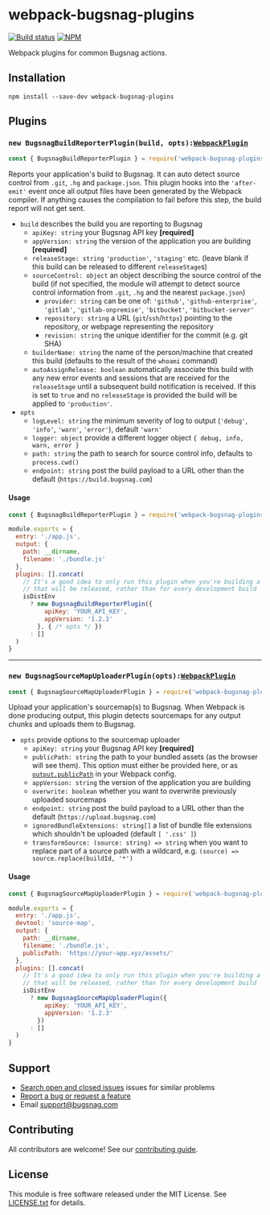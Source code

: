 # webpack-bugsnag-plugins
[![Build status](https://travis-ci.org/bugsnag/webpack-bugsnag-plugins.svg?branch=master)](https://travis-ci.org/bugsnag/webpack-bugsnag-plugins)
[![NPM](https://img.shields.io/npm/v/webpack-bugsnag-plugins.svg)](https://npmjs.org/package/webpack-bugsnag-plugins)

Webpack plugins for common Bugsnag actions.

## Installation

```
npm install --save-dev webpack-bugsnag-plugins
```

## Plugins

### `new BugsnagBuildReporterPlugin(build, opts):`[`WebpackPlugin`](https://webpack.js.org/concepts/plugins/)

```js
const { BugsnagBuildReporterPlugin } = require('webpack-bugsnag-plugins')
```

Reports your application's build to Bugsnag. It can auto detect source control from `.git`, `.hg` and `package.json`.
This plugin hooks into the `'after-emit'` event once all output files have been generated by the Webpack compiler. If anything causes the compilation to fail before this step, the build report will not get sent.

- `build` describes the build you are reporting to Bugsnag
  - `apiKey: string` your Bugsnag API key __[required]__
  - `appVersion: string` the version of the application you are building __[required]__
  - `releaseStage: string` `'production'`, `'staging'` etc. (leave blank if this build can be released to different `releaseStage`s)
  - `sourceControl: object` an object describing the source control of the build (if not specified, the module will attempt to detect source control information from `.git`, `.hg` and the nearest `package.json`)
    - `provider: string` can be one of: `'github'`, `'github-enterprise'`, `'gitlab'`, `'gitlab-onpremise'`, `'bitbucket'`, `'bitbucket-server'`
    - `repository: string` a URL (`git`/`ssh`/`https`) pointing to the repository, or webpage representing the repository
    - `revision: string` the unique identifier for the commit (e.g. git SHA)
  - `builderName: string` the name of the person/machine that created this build (defaults to the result of the `whoami` command)
  - `autoAssignRelease: boolean` automatically associate this build with any new error events and sessions that are received for the `releaseStage` until a subsequent build notification is received. If this is set to `true` and no `releaseStage` is provided the build will be applied to `'production'`.
- `opts`
  - `logLevel: string` the minimum severity of log to output (`'debug'`, `'info'`, `'warn'`, `'error'`), default `'warn'`
  - `logger: object` provide a different logger object `{ debug, info, warn, error }`
  - `path: string` the path to search for source control info, defaults to `process.cwd()`
  - `endpoint: string` post the build payload to a URL other than the default (`https://build.bugsnag.com`)

#### Usage

```js
const { BugsnagBuildReporterPlugin } = require('webpack-bugsnag-plugins')

module.exports = {
  entry: './app.js',
  output: {
    path: __dirname,
    filename: './bundle.js'
  },
  plugins: [].concat(
    // It's a good idea to only run this plugin when you're building a bundle
    // that will be released, rather than for every development build
    isDistEnv
      ? new BugsnagBuildReporterPlugin({
          apiKey: 'YOUR_API_KEY',
          appVersion: '1.2.3'
        }, { /* opts */ })
      : []
  )
}
```

---

### `new BugsnagSourceMapUploaderPlugin(opts):`[`WebpackPlugin`](https://webpack.js.org/concepts/plugins/)

```js
const { BugsnagSourceMapUploaderPlugin } = require('webpack-bugsnag-plugins')
```

Upload your application's sourcemap(s) to Bugsnag. When Webpack is done producing output, this plugin detects sourcemaps for any output chunks and uploads them to Bugsnag.

- `opts` provide options to the sourcemap uploader
  - `apiKey: string` your Bugsnag API key __[required]__
  - `publicPath: string` the path to your bundled assets (as the browser will see them). This option must either be provided here, or as [`output.publicPath`](https://webpack.js.org/configuration/output/#output-publicpath) in your Webpack config.
  - `appVersion: string` the version of the application you are building
  - `overwrite: boolean` whether you want to overwrite previously uploaded sourcemaps
  - `endpoint: string` post the build payload to a URL other than the default (`https://upload.bugsnag.com`)
  - `ignoredBundleExtensions: string[]` a list of bundle file extensions which shouldn't be uploaded (default `[ '.css' ]`)
  - `transformSource: (source: string) => string` when you want to replace part of a source path with a wildcard, e.g. `(source) => source.replace(buildId, '*')`

#### Usage

```js
const { BugsnagSourceMapUploaderPlugin } = require('webpack-bugsnag-plugins')

module.exports = {
  entry: './app.js',
  devtool: 'source-map',
  output: {
    path: __dirname,
    filename: './bundle.js',
    publicPath: 'https://your-app.xyz/assets/'
  },
  plugins: [].concat(
    // It's a good idea to only run this plugin when you're building a bundle
    // that will be released, rather than for every development build
    isDistEnv
      ? new BugsnagSourceMapUploaderPlugin({
          apiKey: 'YOUR_API_KEY',
          appVersion: '1.2.3'
        })
      : []
  )
}
```

## Support

- [Search open and closed issues](https://github.com/bugsnag/webpack-bugsnag-plugins/issues?q=is%3Aissue) issues for similar problems
- [Report a bug or request a feature](https://github.com/bugsnag/webpack-bugsnag-plugins/issues/new)
- Email [support@bugsnag.com](mailto:support@bugsnag.com)

## Contributing

All contributors are welcome! See our [contributing guide](CONTRIBUTING.md).

## License

This module is free software released under the MIT License. See [LICENSE.txt](LICENSE.txt) for details.
